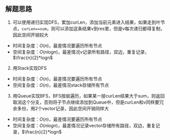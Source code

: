 ## 解题思路

1. 可以使用递归实现DFS，累加curLen，添加当前元素进入结果，如果走到叶节点，`curLen==sum`，则可以添加这条结果v到res里，但是v每次递归都得复制，因此空间开销较大

+ 时间复杂度：$O(n)$，最差情况要遍历所有节点
+ 空间复杂度：$O(nlogn)$，最差情况v记录所有路径，双边，重复记录，$\frac{n}{2}*logn$

2. 用Stack实现DFS

+ 时间复杂度：$O(n)$，最差情况要遍历所有节点
+ 空间复杂度：$O(n)$，最差情况stack存储所有节点

3. 用Queue实现BFS，BFS按层遍历，如果某一层curLen结果大于sum，则返回取消这个分支，否则将子节点继续添加到Queue中，但是curLen和v同样要冗余多份，用2个vector记录，因此空间开销同样大

+ 时间复杂度：$O(n)$，最差情况要遍历所有节点
+ 空间复杂度：$O(nlogn)$，最差情况记录vector存储所有路径，双边，重复记录，$\frac{n}{2}*logn$


